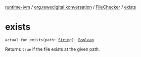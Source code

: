 [runtime-jvm](../../index.md) / [org.rewedigital.konversation](../index.md) / [FileChecker](index.md) / [exists](./exists.md)

# exists

`actual fun exists(path: `[`String`](https://kotlinlang.org/api/latest/jvm/stdlib/kotlin/-string/index.html)`): `[`Boolean`](https://kotlinlang.org/api/latest/jvm/stdlib/kotlin/-boolean/index.html)

Returns `true` if the file exists at the given path.

